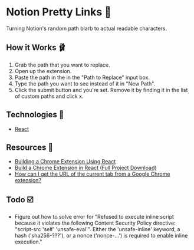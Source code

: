 # Notion Pretty Links 🔗

Turning Notion's random path blarb to actual readable characters.

## How it Works 🩰

1. Grab the path that you want to replace.
2. Open up the extension.
3. Paste the path in the in the "Path to Replace" input box.
4. Type the path you want to see instead of it in "New Path".
5. Click the submit button and you're set. Remove it by finding it in the list of custom paths and click x.

## Technologies 🧺

- [React](https://reactjs.org/)

## Resources 🙏

- [Building a Chrome Extension Using React](https://medium.com/@gilfink/building-a-chrome-extension-using-react-c5bfe45aaf36)
- [Build a Chrome Extension in React (Full Project Download)](https://www.youtube.com/watch?v=4x0lQu1TOCQ)
- [How can I get the URL of the current tab from a Google Chrome extension?](https://stackoverflow.com/questions/1979583/how-can-i-get-the-url-of-the-current-tab-from-a-google-chrome-extension)

## Todo ☑️

- Figure out how to solve error for "Refused to execute inline script because it violates the following Content Security Policy directive: "script-src 'self' 'unsafe-eval'". Either the 'unsafe-inline' keyword, a hash ('sha256-???'), or a nonce ('nonce-...') is required to enable inline execution."
